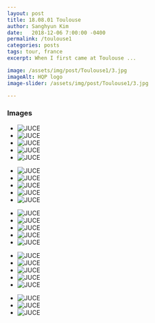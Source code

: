 ```yaml
---
layout: post
title: 18.08.01 Toulouse 
author: Sanghyun Kim
date:   2018-12-06 7:00:00 -0400
permalink: /toulouse1
categories: posts
tags: tour, france
excerpt: When I first came at Toulouse ...

image: /assets/img/post/Toulouse1/3.jpg
imageAlt: HQP logo
image-slider: /assets/img/post/Toulouse1/3.jpg

---
```

### Images

<div class="row projects-display">
    <div class="flexslider">
        <ul class="slides">
	  			<li>
					<div class="images">
						<img alt="JUCE" src="{{ site.url }}/assets/img/post/Toulouse1/1.jpg">
					</div>
        		</li>
				<li>  
					<div class="images">
						<img alt="JUCE" src="{{ site.url }}/assets/img/post/Toulouse1/2.jpg">
					</div>
				</li>  
				<li>  
					<div class="images">
						<img alt="JUCE" src="{{ site.url }}/assets/img/post/Toulouse1/3.jpg">
					</div>
				</li>
								<li>  
					<div class="images">
						<img alt="JUCE" src="{{ site.url }}/assets/img/post/Toulouse1/4.jpg">
					</div>
				</li>  
								<li>  
					<div class="images">
						<img alt="JUCE" src="{{ site.url }}/assets/img/post/Toulouse1/5.jpg">
					</div>
				</li>  
			</ul>
    </div>
</div>
<div class="row projects-display">
    <div class="flexslider">
        <ul class="slides">
	  			<li>
					<div class="images">
						<img alt="JUCE" src="{{ site.url }}/assets/img/post/Toulouse1/6.jpg">
					</div>
        		</li>
				<li>  
					<div class="images">
						<img alt="JUCE" src="{{ site.url }}/assets/img/post/Toulouse1/7.jpg">
					</div>
				</li>  
				<li>  
					<div class="images">
						<img alt="JUCE" src="{{ site.url }}/assets/img/post/Toulouse1/8.jpg">
					</div>
				</li>
								<li>  
					<div class="images">
						<img alt="JUCE" src="{{ site.url }}/assets/img/post/Toulouse1/9.jpg">
					</div>
				</li>  
								<li>  
					<div class="images">
						<img alt="JUCE" src="{{ site.url }}/assets/img/post/Toulouse1/10.jpg">
					</div>
				</li>  
			</ul>
    </div>
</div>
<div class="row projects-display">
    <div class="flexslider">
        <ul class="slides">
	  			<li>
					<div class="images">
						<img alt="JUCE" src="{{ site.url }}/assets/img/post/Toulouse1/11.jpg">
					</div>
        		</li>
				<li>  
					<div class="images">
						<img alt="JUCE" src="{{ site.url }}/assets/img/post/Toulouse1/12.jpg">
					</div>
				</li>  
				<li>  
					<div class="images">
						<img alt="JUCE" src="{{ site.url }}/assets/img/post/Toulouse1/13.jpg">
					</div>
				</li>
								<li>  
					<div class="images">
						<img alt="JUCE" src="{{ site.url }}/assets/img/post/Toulouse1/14.jpg">
					</div>
				</li>  
								<li>  
					<div class="images">
						<img alt="JUCE" src="{{ site.url }}/assets/img/post/Toulouse1/15.jpg">
					</div>
				</li>  
			</ul>
    </div>
</div>
<div class="row projects-display">
    <div class="flexslider">
        <ul class="slides">
	  			<li>
					<div class="images">
						<img alt="JUCE" src="{{ site.url }}/assets/img/post/Toulouse1/20.jpg">
					</div>
        		</li>
				<li>  
					<div class="images">
						<img alt="JUCE" src="{{ site.url }}/assets/img/post/Toulouse1/16.jpg">
					</div>
				</li>  
				<li>  
					<div class="images">
						<img alt="JUCE" src="{{ site.url }}/assets/img/post/Toulouse1/17.jpg">
					</div>
				</li>
								<li>  
					<div class="images">
						<img alt="JUCE" src="{{ site.url }}/assets/img/post/Toulouse1/18.jpg">
					</div>
				</li>  
								<li>  
					<div class="images">
						<img alt="JUCE" src="{{ site.url }}/assets/img/post/Toulouse1/19.jpg">
					</div>
				</li>  
			</ul>
    </div>
</div>
<div class="row projects-display">
    <div class="flexslider">
        <ul class="slides">
	  			<li>
					<div class="images">
						<img alt="JUCE" src="{{ site.url }}/assets/img/post/Toulouse1/21.jpg">
					</div>
        		</li>
				<li>  
					<div class="images">
						<img alt="JUCE" src="{{ site.url }}/assets/img/post/Toulouse1/22.jpg">
					</div>
				</li>  
								<li>  
					<div class="images">
						<img alt="JUCE" src="{{ site.url }}/assets/img/post/Toulouse1/24.jpg">
					</div>
				</li>  
			</ul>
    </div>
</div>